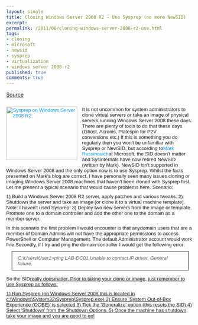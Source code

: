 ```yaml
---
layout: single
title: Cloning Windows Server 2008 R2 - Use Sysprep (no more NewSID)
excerpt: 
permalink: /2011/06/cloning-windows-server-2008-r2-use.html
tags: 
- cloning
- microsoft
- newsid
- sysprep
- virtualization
- windows server 2008 r2
published: true
comments: true
---
```

[Source](http://www.rayheffer.com/619/cloning-windows-server-2008-r2-use-sysprep-no-more-newsid/)

<span class="Apple-style-span" style="background-color: #647e97; font-family: 'trebuchet ms', arial, helvetica, sans-serif;">
<div style="font-size: 10pt; padding-bottom: 10px; padding-left: 0px; padding-right: 0px; padding-top: 10px;"><a href="{{ site.url }}/images/2011/20110629_Cloning_Windows_Server_2008_R2_-_Use_Sysprep_(no_more_NewSID)/sysprep__1246990109__-1024x768.jpg" rel="lightbox[619]" style="color: #0099ff; text-decoration: none;" title="Sysprep on Windows Server 2008 R2"><img alt="Sysprep on Windows Server 2008 R2" class="alignleft size-medium wp-image-625" height="144" src="{{ site.url }}/images/2011/20110629_Cloning_Windows_Server_2008_R2_-_Use_Sysprep_(no_more_NewSID)/sysprep-300x225__1181149541__-300x225.jpg" style="border-bottom-style: none; border-color: initial; border-left-style: none; border-right-style: none; border-top-style: none; border-width: initial; float: left; margin-bottom: 1em; margin-left: 0px; margin-right: 1em; margin-top: 0px;" title="Sysprep on Windows Server 2008 R2" width="192" /></a>It is not uncommon for system administrators to clone virtual servers or take an image of physical servers running Windows Server 2008 these days. There are plenty of tools to do that these days (Ghost, Acronis, Platespin for P2V conversions,etc.) If this is something you do regularly then you won't be unfamiliar with Sysprep or NewSID, but according to<a href="http://blogs.technet.com/b/markrussinovich/archive/2009/11/03/3291024.aspx" style="color: #0099ff; text-decoration: none;" target="_blank">Mark Russinovich</a>at Microsoft, the SID doesn't matter and Sysinternals have now retired NewSID (written by Mark). NewSID isn't supported in Windows Server 2008 and the only option now is to use Sysprep. Whilst the facts presented on Mark's blog are correct, I have personally seen many issues cloning or imaging Windows Server 2008 machines that haven't been cloned with Sysprep first. Let me present a typical scenario that would cause problems here.



<span id="more-619">
Scenario:<div style="font-size: 10pt; padding-bottom: 10px; padding-left: 0px; padding-right: 0px; padding-top: 10px;">1) Build a Windows Server 2008 R2 server, apply patches and various tweaks.
2) Shutdown the server and take an image (or clone it to a virtual machine template). Note: I haven't used Sysprep!
3) Deploy two new servers from the image or template. Promote one to a domain controller and add the other one to the domain as a member server.<div style="font-size: 10pt; padding-bottom: 10px; padding-left: 0px; padding-right: 0px; padding-top: 10px;">In this scenario the first problem I would encounter is that anydomain users that are a member of Domain Admins will not have the appropriate permissions to access PowerShell or Computer Management. The default Administrator account would work fine.Secondly, if I try and ping the domain controller I would get the following error:<blockquote style="border-bottom-color: rgb(6, 6, 6); border-bottom-style: solid; border-bottom-width: 1px; border-left-color: rgb(6, 6, 6); border-left-style: solid; border-left-width: 1px; border-right-color: rgb(6, 6, 6); border-right-style: solid; border-right-width: 1px; border-top-color: rgb(6, 6, 6); border-top-style: solid; border-top-width: 1px; font-style: italic; margin-bottom: 5px; margin-left: 15px; margin-right: 10px; margin-top: 10px; padding-bottom: 0px; padding-left: 15px; padding-right: 15px; padding-top: 0px;"><div style="font-size: 10pt; padding-bottom: 10px; padding-left: 0px; padding-right: 0px; padding-top: 10px;">C:\Users\User1>ping LAB-DC01
Unable to contact IP driver. General failure.</blockquote><div style="font-size: 10pt; padding-bottom: 10px; padding-left: 0px; padding-right: 0px; padding-top: 10px;">So the SID<span style="text-decoration: underline;">really doesmatter. Prior to taking your clone or image, just remember to use Sysprep as follows:<div style="font-size: 10pt; padding-bottom: 10px; padding-left: 0px; padding-right: 0px; padding-top: 10px;">1) Run Sysprep (on Windows Server 2008 this is located in c:\Windows\System32\Sysprep\Sysprep.exe)
2) Ensure 'System Out-of-Box Experience (OOBE)' is selected
3) Tick the 'Generalize' option (this resets the SID)
4) Select 'Shutdown' from the Shutdown Options.
5) Once the machine has shutdown, take your image and you are good to go!
